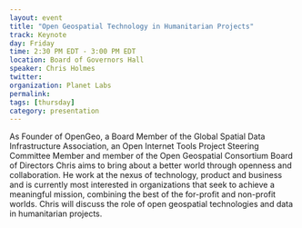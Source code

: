 ```yaml
---
layout: event
title: "Open Geospatial Technology in Humanitarian Projects"
track: Keynote
day: Friday
time: 2:30 PM EDT - 3:00 PM EDT
location: Board of Governors Hall
speaker: Chris Holmes
twitter: 
organization: Planet Labs
permalink: 
tags: [thursday]
category: presentation
---
```


As Founder of OpenGeo, a Board Member of the Global Spatial Data Infrastructure Association, an Open Internet Tools Project Steering Committee Member and member of the Open Geospatial Consortium Board of Directors Chris aims to bring about a better world through openness and collaboration. He work at the nexus of technology, product and business and is currently most interested in organizations that seek to achieve a meaningful mission, combining the best of the for-profit and non-profit worlds. Chris will discuss the role of open geospatial technologies and data in humanitarian projects.